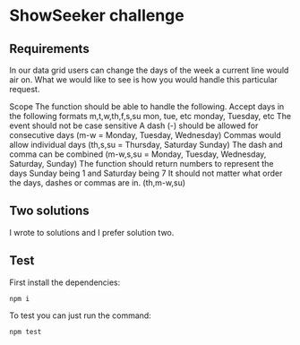 # ShowSeeker challenge

## Requirements

In our data grid users can change the days of the week a current line would air on. What we would like to see is how you would handle this particular request.

Scope
The function should be able to handle the following.
Accept days in the following formats
m,t,w,th,f,s,su
mon, tue, etc
monday, Tuesday, etc
The event should not be case sensitive
A dash (-) should be allowed for consecutive days (m-w = Monday, Tuesday, Wednesday)
Commas would allow individual days (th,s,su = Thursday, Saturday Sunday)
The dash and comma can be combined (m-w,s,su = Monday, Tuesday, Wednesday, Saturday, Sunday)
The function should return numbers to represent the days Sunday being 1 and Saturday being 7
It should not matter what order the days, dashes or commas are in. (th,m-w,su)

## Two solutions

I wrote to solutions and I prefer solution two.

## Test

First install the dependencies:

```shell
npm i
```

To test you can just run the command:

```shell
npm test
```
